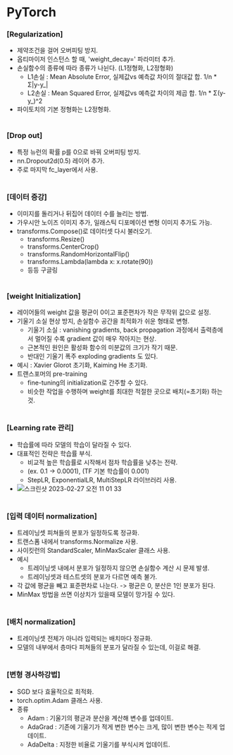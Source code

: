 # PyTorch

### [Regularization]
* 제약조건을 걸어 오버피팅 방지.
* 옵티마이저 인스턴스 할 때, 'weight_decay=' 파라미터 추가.
* 손실함수의 종류에 따라 종류가 나뉜다. (L1정형화, L2정형화)
    * L1손실 : Mean Absolute Error, 실제값vs 예측값 차이의 절대값 합. 1/n * Σ|y-y_|
    * L2손실 : Mean Squared Error, 실제값vs 예측값 차이의 제곱 합. 1/n * Σ(y-y_)^2
* 파이토치의 기본 정형화는 L2정형화.
<br><br>

### [Drop out]
* 특정 뉴런의 확률 p를 0으로 바꿔 오버피팅 방지.
* nn.Dropout2d(0.5) 레이어 추가.
* 주로 마지막 fc_layer에서 사용.
<br><br>

### [데이터 증강]
* 이미지를 돌리거나 뒤집어 데이터 수를 늘리는 방법.
* 가우시안 노이즈 이미지 추가, 일래스틱 디포메이션 변형 이미지 추가도 가능.
* transforms.Compose()로 데이터셋 다시 불러오기.
    * transforms.Resize()
    * transforms.CenterCrop()
    * transforms.RandomHorizontalFlip()
    * transforms.Lambda(lambda x: x.rotate(90))
    * 등등 구글링
<br><br>

### [weight Initialization]
* 레이어들의 weight 값을 평균이 0이고 표준편차가 작은 무작위 값으로 설정.
* 기울기 소실 현상 방지, 손실함수 공간을 최적화가 쉬운 형태로 변형.
    * 기울기 소실 : vanishing gradients, back propagation 과정에서 출력층에서 멀어질 수록 gradient 값이 매우 작아지는 현상.
    * 근본적인 원인은 활성화 함수의 미분값의 크기가 작기 때문.
    * 반대인 기울기 폭주 exploding gradients 도 있다.
* 예시 : Xavier Glorot 초기화, Kaiming He 초기화.
* 트랜스포머의 pre-training
    * fine-tuning의 initialization로 간주할 수 있다.
    * 비슷한 작업을 수행하며 weight를 최대한 적절한 곳으로 배치(=초기화) 하는 것.
<br><br>

### [Learning rate 관리]
* 학습률에 따라 모델의 학습이 달라질 수 있다.
* 대표적인 전략은 학습률 부식.
    * 비교적 높은 학습률로 시작해서 점차 학습률을 낮추는 전략.
    * (ex. 0.1 -> 0.0001), (TF 기본 학습률이 0.001)
    * StepLR, ExponentialLR, MultiStepLR 라이브러리 사용.
* ![스크린샷 2023-02-27 오전 11 01 33](https://user-images.githubusercontent.com/112922638/221454931-8c81fa83-50cd-4e44-bdb8-1bcc624201d2.png)
<br><br>

### [입력 데이터 normalization]
* 트레이닝셋 피쳐들의 분포가 일정하도록 정규화.
* 트랜스폼 내에서 transforms.Normalize 사용.
* 사이킷런의 StandardScaler, MinMaxScaler 클래스 사용.
* 예시
    * 트레이닝셋 내에서 분포가 일정하지 않으면 손실함수 계산 시 문제 발생.
    * 트레이닝셋과 테스트셋의 분포가 다르면 예측 불가.
* 각 값에 평균을 빼고 표준편차로 나눈다. -> 평균은 0, 분산은 1인 분포가 된다.
* MinMax 방법을 쓰면 이상치가 있을때 모델이 망가질 수 있다.
<br><br>

### [배치 normalization]
* 트레이닝셋 전체가 아니라 입력되는 배치마다 정규화.
* 모델의 내부에서 층마다 피쳐들의 분포가 달라질 수 있는데, 이걸로 해결.
<br><br>

### [변형 경사하강법]
* SGD 보다 효율적으로 최적화.
* torch.optim.Adam 클래스 사용.
* 종류
    * Adam : 기울기의 평균과 분산을 계산해 변수를 업데이트.
    * AdaGrad : 기존에 기울기가 적게 변한 변수는 크게, 많이 변한 변수는 적게 업데이트.
    * AdaDelta : 지정한 비율로 기울기를 부식시켜 업데이트.
<br><br>